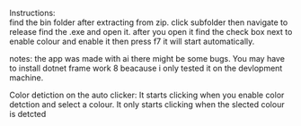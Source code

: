 Instructions:  
find the bin folder after extracting from zip.
click subfolder then navigate to release find the .exe and open it.
after you open it find the check box next to enable colour and enable it then press f7 it will start automatically.

notes: the app was made with ai there might be some bugs. You may have to install dotnet frame work 8 beacause i only tested it on the devlopment machine. 


Color detiction on the auto clicker:
It starts clicking when you enable color detction and select a colour. It only starts clicking when the slected colour is detcted 
